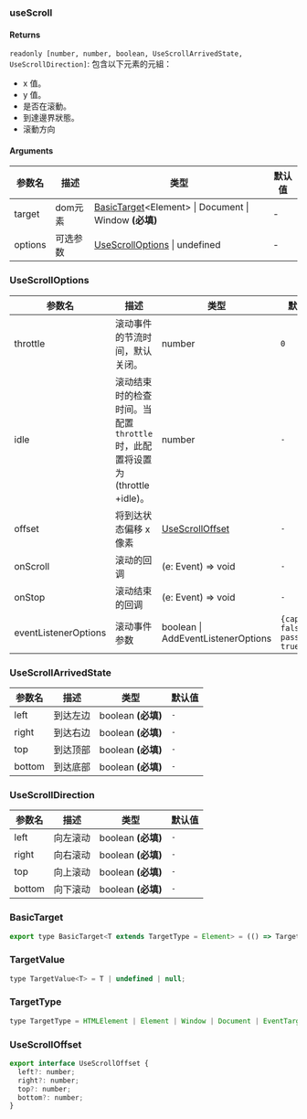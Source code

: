 ### useScroll

#### Returns
`readonly [number, number, boolean, UseScrollArrivedState, UseScrollDirection]`: 包含以下元素的元組：
- x 值。
- y 值。
- 是否在滚動。
- 到達邊界狀態。
- 滚動方向

#### Arguments
|参数名|描述|类型|默认值|
|---|---|---|---|
|target|dom元素|[BasicTarget](#basictarget)&lt;Element&gt; \| Document \| Window  **(必填)**|-|
|options|可选参数|[UseScrollOptions](#usescrolloptions) \| undefined |-|

### UseScrollOptions

|参数名|描述|类型|默认值|
|---|---|---|---|
|throttle|滚动事件的节流时间，默认关闭。|number |`0`|
|idle|滚动结束时的检查时间。当配置 `throttle` 时，此配置将设置为 (throttle +idle)。|number |`-`|
|offset|将到达状态偏移 x 像素|[UseScrollOffset](#usescrolloffset) |`-`|
|onScroll|滚动的回调|(e: Event) => void |`-`|
|onStop|滚动结束的回调|(e: Event) => void |`-`|
|eventListenerOptions|滚动事件参数|boolean \| AddEventListenerOptions |`{capture: false, passive: true}`|

### UseScrollArrivedState

|参数名|描述|类型|默认值|
|---|---|---|---|
|left|到达左边|boolean  **(必填)**|`-`|
|right|到达右边|boolean  **(必填)**|`-`|
|top|到达顶部|boolean  **(必填)**|`-`|
|bottom|到达底部|boolean  **(必填)**|`-`|

### UseScrollDirection

|参数名|描述|类型|默认值|
|---|---|---|---|
|left|向左滚动|boolean  **(必填)**|`-`|
|right|向右滚动|boolean  **(必填)**|`-`|
|top|向上滚动|boolean  **(必填)**|`-`|
|bottom|向下滚动|boolean  **(必填)**|`-`|

### BasicTarget

```js
export type BasicTarget<T extends TargetType = Element> = (() => TargetValue<T>) | TargetValue<T> | MutableRefObject<TargetValue<T>>;
```

### TargetValue

```js
type TargetValue<T> = T | undefined | null;
```

### TargetType

```js
type TargetType = HTMLElement | Element | Window | Document | EventTarget;
```

### UseScrollOffset

```js
export interface UseScrollOffset {
  left?: number;
  right?: number;
  top?: number;
  bottom?: number;
}
```